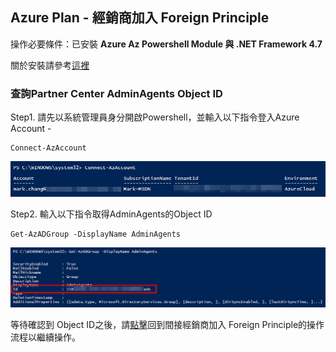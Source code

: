 ## Azure Plan - 經銷商加入 Foreign Principle

操作必要條件：已安裝 **Azure Az Powershell Module 與 .NET Framework 4.7**

關於安裝請參考[這裡](https://docs.microsoft.com/zh-tw/powershell/azure/install-az-ps?view=azps-6.4.0)

### 查詢Partner Center AdminAgents Object ID

Step1. 請先以系統管理員身分開啟Powershell，並輸入以下指令登入Azure Account -

```
Connect-AzAccount
```

![GITHUB](https://github.com/MarkChang-Core/AzurePlan-Join-Foreign-Principle/blob/main/image/image2-1.jpg)<br>

Step2. 輸入以下指令取得AdminAgents的Object ID

```
Get-AzADGroup -DisplayName AdminAgents
```

![GITHUB](https://github.com/MarkChang-Core/AzurePlan-Join-Foreign-Principle/blob/main/image/image2-2.jpg)<br>

等待確認到 Object ID之後，請[點擊](https://github.com/MarkChang-Core/AzurePlan-Join-Foreign-Principle/edit/main/Lab1.md)回到間接經銷商加入 Foreign Principle的操作流程以繼續操作。



